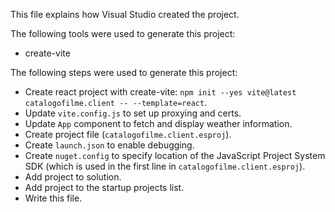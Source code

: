 This file explains how Visual Studio created the project.

The following tools were used to generate this project:
- create-vite

The following steps were used to generate this project:
- Create react project with create-vite: `npm init --yes vite@latest catalogofilme.client -- --template=react`.
- Update `vite.config.js` to set up proxying and certs.
- Update `App` component to fetch and display weather information.
- Create project file (`catalogofilme.client.esproj`).
- Create `launch.json` to enable debugging.
- Create `nuget.config` to specify location of the JavaScript Project System SDK (which is used in the first line in `catalogofilme.client.esproj`).
- Add project to solution.
- Add project to the startup projects list.
- Write this file.
